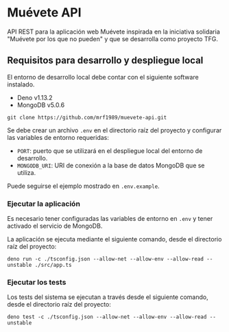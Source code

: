 # Muévete API

API REST para la aplicación web Muévete inspirada en la iniciativa solidaria "Muévete por los que no pueden" y que se desarrolla como proyecto TFG.

## Requisitos para desarrollo y despliegue local

El entorno de desarrollo local debe contar con el siguiente software instalado.

- Deno v1.13.2
- MongoDB v5.0.6

```
git clone https://github.com/mrf1989/muevete-api.git
```

Se debe crear un archivo `.env` en el directorio raíz del proyecto y configurar las variables de entorno requeridas:

- `PORT`: puerto que se utilizará en el despliegue local del entorno de desarrollo.
- `MONGODB_URI`: URI de conexión a la base de datos MongoDB que se utiliza.

Puede seguirse el ejemplo mostrado en `.env.example`.

### Ejecutar la aplicación

Es necesario tener configuradas las variables de entorno en `.env` y tener activado el servicio de MongoDB.

La aplicación se ejecuta mediante el siguiente comando, desde el directorio raíz del proyecto:

```
deno run -c ./tsconfig.json --allow-net --allow-env --allow-read --unstable ./src/app.ts
```

### Ejecutar los tests

Los tests del sistema se ejecutan a través desde el siguiente comando, desde el directorio raíz del proyecto:

```
deno test -c ./tsconfig.json --allow-net --allow-env --allow-read --unstable
```